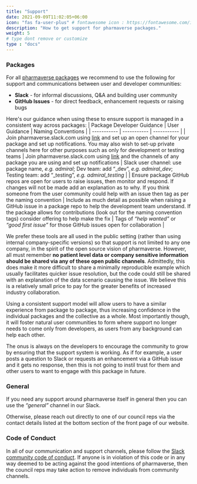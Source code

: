 ```yaml
---
title: "Support"
date: 2021-09-09T11:02:05+06:00
icon: "fas fa-user-plus" # fontawesome icon : https://fontawesome.com/icons
description: "How to get support for pharmaverse packages."
weight: 5
# type dont remove or customize
type : "docs"
---
```


### Packages

For all [pharmaverse packages](https://pharmaverse.org/e2eclinical/) we recommend to use the following for support and communications between user and developer communities:
* **Slack** - for informal discussions, Q&A and building user community
* **GitHub Issues** - for direct feedback, enhancement requests or raising bugs

Here's our guidance when using these to ensure support is managed in a consistent way across packages:
| Package Developer Guidance | User Guidance | Naming Conventions |
| ----------- | ----------- | ----------- |
| Join pharmaverse.slack.com using [link](https://join.slack.com/t/pharmaverse/shared_invite/zt-yv5atkr4-Np2ytJ6W_QKz_4Olo7Jo9A) and set up an open channel for your package and set up notifications. You may also wish to set-up private channels here for other purposes such as only for development or testing teams | Join pharmaverse.slack.com using [link](https://join.slack.com/t/pharmaverse/shared_invite/zt-yv5atkr4-Np2ytJ6W_QKz_4Olo7Jo9A) and the channels of any package you are using and set up notifications | Slack user channel: use package name, _e.g. admiral_; Dev team: add “_dev”, _e.g. admiral_dev_; Testing team: add “_testing”, _e.g. admiral_testing_ |
| Ensure package GitHub repos are open for users to raise issues, then monitor and respond. If changes will not be made add an explanation as to why. If you think someone from the user community could help with an issue then tag as per the naming convention | Include as much detail as possible when raising a GitHub issue in a package repo to help the development team understand. If the package allows for contributions (look out for the naming convention tags) consider offering to help make the fix | Tags of _“help wanted”_ or _“good first issue”_ for those GitHub issues open for collaboration |

We prefer these tools are all used in the public setting (rather than using internal company-specific versions) so that support is not limited to any one company, in the spirit of the open source vision of pharmaverse. However, all must remember **no patient level data or company sensitive information should be shared via any of these open public channels**. Admittedly, this does make it more difficult to share a minimally reproducible example which usually facilitates quicker issue resolution, but the code could still be shared with an explanation of the data scenario causing the issue. We believe this is a relatively small price to pay for the greater benefits of increased industry collaboration.

Using a consistent support model will allow users to have a similar experience from package to package, thus increasing confidence in the individual packages and the collective as a whole. Most importantly though, it will foster natural user communities to form where support no longer needs to come only from developers, as users from any background can help each other.

The onus is always on the developers to encourage the community to grow by ensuring that the support system is working. As if for example, a user posts a question to Slack or requests an enhancement via a GitHub issue and it gets no response, then this is not going to instil trust for them and other users to want to engage with this package in future.

### General

If you need any support around pharmaverse itself in general then you can use the _“general”_ channel in our Slack. 

Otherwise, please reach out directly to one of our council reps via the contact details listed at the bottom section of the front page of our website.

### Code of Conduct

In all of our communication and support channels, please follow the [Slack community code of conduct](https://api.slack.com/community/code-of-conduct). If anyone is in violation of this code or in any way deemed to be acting against the good intentions of pharmaverse, then the council reps may take action to remove individuals from community channels.
